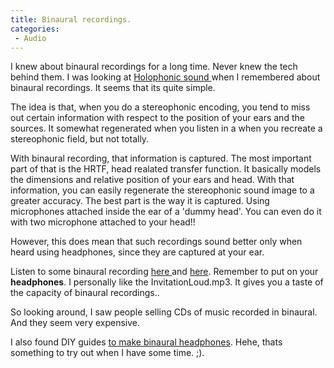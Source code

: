 ```yaml
---
title: Binaural recordings.
categories:
 - Audio
---
```


I knew about binaural recordings for a long time. Never knew the tech behind them. I was looking at [Holophonic sound ][0]when I remembered about binaural recordings. It seems that its quite simple.

The idea is that, when you do a stereophonic encoding, you tend to miss out certain information with respect to the position of your ears and the sources. It somewhat regenerated when you listen in a when you recreate a stereophonic field, but not totally.

With binaural recording, that information is captured. The most important part of that is the HRTF, head realated transfer function. It basically models the dimensions and relative position of your ears and head. With that information, you can easily regenerate the stereophonic sound image to a greater accuracy. The best part is the way it is captured. Using microphones attached inside the ear of a 'dummy head'. You can even do it with two microphone attached to your head!!

However, this does mean that such recordings sound better only when heard using headphones, since they are captured at your ear.

Listen to some binaural recording [here ][1]and [here][2]. Remember to put on your **headphones**. I personally like the InvitationLoud.mp3\. It gives you a taste of the capacity of binaural recordings..

So looking around, I saw people selling CDs of music recorded in binaural. And they seem very expensive.

I also found DIY guides [to make binaural headphones][3]. Hehe, thats something to try out when I have some time. ;).


[0]: http://www.holophonic.ch/test.php
[1]: http://www.freesound.org/tagsViewSingle.php?id=1190
[2]: http://www.noogenesis.com/binaural/binaural.html
[3]: http://webpages.charter.net/tidmarsh/binmic/
